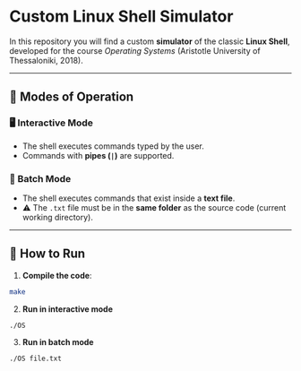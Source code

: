 # Custom Linux Shell Simulator

In this repository you will find a custom **simulator** of the classic **Linux Shell**,  
developed for the course *Operating Systems* (Aristotle University of Thessaloniki, 2018).

---

## 🔹 Modes of Operation

### 🖥️ Interactive Mode
- The shell executes commands typed by the user.  
- Commands with **pipes (`|`)** are supported.  

### 📂 Batch Mode
- The shell executes commands that exist inside a **text file**.  
- ⚠️ The `.txt` file must be in the **same folder** as the source code (current working directory).  

---

## 🚀 How to Run

1. **Compile the code**:
```bash
make
```

2. **Run in interactive mode**
```bash
./OS
```

3. **Run in batch mode**
```bash
./OS file.txt
```









